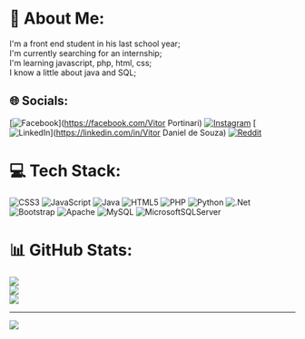# 💫 About Me:
I'm a front end student in his last school year;<br>I'm currently searching for an internship;<br>I'm learning javascript, php, html, css;<br>I know a little about java and SQL;


## 🌐 Socials:
[![Facebook](https://img.shields.io/badge/Facebook-%231877F2.svg?logo=Facebook&logoColor=white)](https://facebook.com/Vitor Portinari) [![Instagram](https://img.shields.io/badge/Instagram-%23E4405F.svg?logo=Instagram&logoColor=white)](https://instagram.com/_vitordaniel._) [![LinkedIn](https://img.shields.io/badge/LinkedIn-%230077B5.svg?logo=linkedin&logoColor=white)](https://linkedin.com/in/Vitor Daniel de Souza) [![Reddit](https://img.shields.io/badge/Reddit-%23FF4500.svg?logo=Reddit&logoColor=white)](https://reddit.com/user/Dkiwi) 

# 💻 Tech Stack:
![CSS3](https://img.shields.io/badge/css3-%231572B6.svg?style=for-the-badge&logo=css3&logoColor=white) ![JavaScript](https://img.shields.io/badge/javascript-%23323330.svg?style=for-the-badge&logo=javascript&logoColor=%23F7DF1E) ![Java](https://img.shields.io/badge/java-%23ED8B00.svg?style=for-the-badge&logo=java&logoColor=white) ![HTML5](https://img.shields.io/badge/html5-%23E34F26.svg?style=for-the-badge&logo=html5&logoColor=white) ![PHP](https://img.shields.io/badge/php-%23777BB4.svg?style=for-the-badge&logo=php&logoColor=white) ![Python](https://img.shields.io/badge/python-3670A0?style=for-the-badge&logo=python&logoColor=ffdd54) ![.Net](https://img.shields.io/badge/.NET-5C2D91?style=for-the-badge&logo=.net&logoColor=white) ![Bootstrap](https://img.shields.io/badge/bootstrap-%23563D7C.svg?style=for-the-badge&logo=bootstrap&logoColor=white) ![Apache](https://img.shields.io/badge/apache-%23D42029.svg?style=for-the-badge&logo=apache&logoColor=white) ![MySQL](https://img.shields.io/badge/mysql-%2300f.svg?style=for-the-badge&logo=mysql&logoColor=white) ![MicrosoftSQLServer](https://img.shields.io/badge/Microsoft%20SQL%20Sever-CC2927?style=for-the-badge&logo=microsoft%20sql%20server&logoColor=white)
# 📊 GitHub Stats:
![](https://github-readme-stats.vercel.app/api?username=VitorPortinari&theme=dracula&hide_border=false&include_all_commits=false&count_private=false)<br/>
![](https://github-readme-streak-stats.herokuapp.com/?user=VitorPortinari&theme=dracula&hide_border=false)<br/>
![](https://github-readme-stats.vercel.app/api/top-langs/?username=VitorPortinari&theme=dracula&hide_border=false&include_all_commits=false&count_private=false&layout=compact)

---
[![](https://visitcount.itsvg.in/api?id=VitorPortinari&icon=0&color=10)](https://visitcount.itsvg.in)

<!-- Proudly created with GPRM ( https://gprm.itsvg.in ) -->